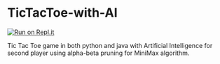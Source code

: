 # TicTacToe-with-AI

[![Run on Repl.it](https://repl.it/badge/github/rmodi6/TicTacToe-with-AI)](https://TicTacToe-with-AI.rmodi6.repl.run)

Tic Tac Toe game in both python and java with Artificial Intelligence for second player using alpha-beta pruning for MiniMax algorithm.
